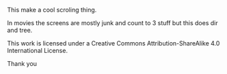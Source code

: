 This make a cool scroling thing.

In movies the screens are mostly junk and count to 3 stuff but this does dir and tree.

This work is licensed under a Creative Commons Attribution-ShareAlike 4.0 International License.

Thank you
